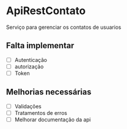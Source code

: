 # ApiRestContato
Serviço para gerenciar os contatos de usuarios


## Falta implementar
- [ ] Autenticação
- [ ] autorização
- [ ] Token

## Melhorias necessárias
- [ ] Validações
- [ ] Tratamentos de erros
- [ ] Melhorar documentação da api
